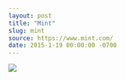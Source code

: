 ```yaml
---
layout: post
title: "Mint"
slug: mint
source: https://www.mint.com/
date: 2015-1-19 00:00:00 -0700
---
```


<img src="{{ site.url }}/assets/img/screenshots/mint.jpg">
